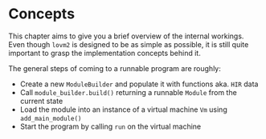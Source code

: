 # Concepts

This chapter aims to give you a brief overview of the internal workings. Even though `lovm2` is designed to be as simple as possible, it is still quite important to grasp the implementation concepts behind it.

The general steps of coming to a runnable program are roughly:

- Create a new `ModuleBuilder` and populate it with functions aka. `HIR` data
- Call `module_builder.build()` returning a runnable `Module` from the current state
- Load the module into an instance of a virtual machine `Vm` using `add_main_module()`
- Start the program by calling `run` on the virtual machine
